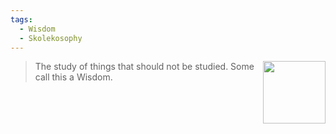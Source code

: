 ```yaml
---
tags:
  - Wisdom
  - Skolekosophy
---
```


<div style="float: right; padding-left: 10px;"><img src="/Wisdoms/files/w.skolekosophy.png" width=100 width=100 style="margin:0" /></div>

> The study of things that should not be studied. Some call this a Wisdom.

